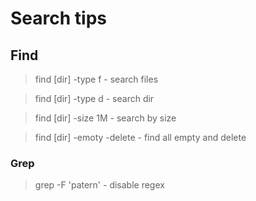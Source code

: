 # Search tips

## Find
> find [dir] -type f - search files

> find [dir] -type d - search dir

> find [dir] -size 1M - search by size

> find [dir] -emoty -delete - find all empty and delete

### Grep
> grep -F 'patern' - disable regex
